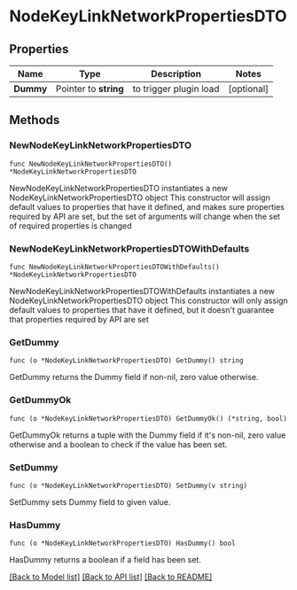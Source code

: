 # NodeKeyLinkNetworkPropertiesDTO

## Properties

Name | Type | Description | Notes
------------ | ------------- | ------------- | -------------
**Dummy** | Pointer to **string** | to trigger plugin load | [optional] 

## Methods

### NewNodeKeyLinkNetworkPropertiesDTO

`func NewNodeKeyLinkNetworkPropertiesDTO() *NodeKeyLinkNetworkPropertiesDTO`

NewNodeKeyLinkNetworkPropertiesDTO instantiates a new NodeKeyLinkNetworkPropertiesDTO object
This constructor will assign default values to properties that have it defined,
and makes sure properties required by API are set, but the set of arguments
will change when the set of required properties is changed

### NewNodeKeyLinkNetworkPropertiesDTOWithDefaults

`func NewNodeKeyLinkNetworkPropertiesDTOWithDefaults() *NodeKeyLinkNetworkPropertiesDTO`

NewNodeKeyLinkNetworkPropertiesDTOWithDefaults instantiates a new NodeKeyLinkNetworkPropertiesDTO object
This constructor will only assign default values to properties that have it defined,
but it doesn't guarantee that properties required by API are set

### GetDummy

`func (o *NodeKeyLinkNetworkPropertiesDTO) GetDummy() string`

GetDummy returns the Dummy field if non-nil, zero value otherwise.

### GetDummyOk

`func (o *NodeKeyLinkNetworkPropertiesDTO) GetDummyOk() (*string, bool)`

GetDummyOk returns a tuple with the Dummy field if it's non-nil, zero value otherwise
and a boolean to check if the value has been set.

### SetDummy

`func (o *NodeKeyLinkNetworkPropertiesDTO) SetDummy(v string)`

SetDummy sets Dummy field to given value.

### HasDummy

`func (o *NodeKeyLinkNetworkPropertiesDTO) HasDummy() bool`

HasDummy returns a boolean if a field has been set.


[[Back to Model list]](../README.md#documentation-for-models) [[Back to API list]](../README.md#documentation-for-api-endpoints) [[Back to README]](../README.md)


